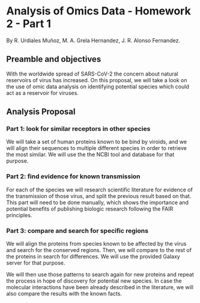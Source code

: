 # Analysis of Omics Data - Homework 2 - Part 1

By R. Urdiales Muñoz, M. A. Grela Hernandez, J. R. Alonso Fernandez.

## Preamble and objectives

With the worldwide spread of SARS-CoV-2 the concern about natural reservoirs of virus has increased. On this proposal, we will take a look on the use of omic data analysis on identifying potential species which could act as a reservoir for viruses.

## Analysis Proposal

### Part 1: look for similar receptors in other species

We will take a set of human proteins known to be bind by viroids, and we will align their sequences to multiple different species in order to retrieve the most similar. We will use the the NCBI tool and database for that purpose.

### Part 2: find evidence for known transmission

For each of the species we will research scientific literature for evidence of the transmission of those virus, and split the previous result based on that. This part will need to be done manually, which shows the importance and potential benefits of publishing biologic research following the FAIR principles.

### Part 3: compare and search for specific regions

We will align the proteins from species known to be affected by the virus and search for the conserved regions. Then, we will compare to the rest of the proteins in search for differences. We will use the provided Galaxy server for that purpose.

We will then use those patterns to search again for new proteins and repeat the process in hope of discovery for potential new species. In case the molecular interactions have been already described in the literature, we will also compare the results with the known facts.
